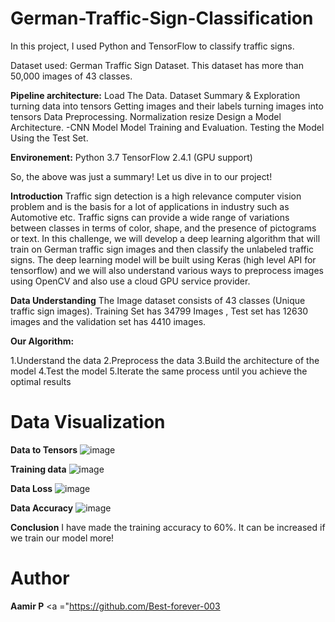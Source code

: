 # German-Traffic-Sign-Classification
In this project, I used Python and TensorFlow to classify traffic signs.

Dataset used: German Traffic Sign Dataset. This dataset has more than 50,000 images of 43 classes. 

<b>Pipeline architecture:</b>
Load The Data.
Dataset Summary & Exploration
turning data into tensors
Getting images and their labels
turning images into tensors
Data Preprocessing.
Normalization
resize
Design a Model Architecture. -CNN Model
Model Training and Evaluation.
Testing the Model Using the Test Set.

<b>Environement:</b>
Python 3.7
TensorFlow 2.4.1 (GPU support)

So, the above was just a summary! Let us dive in to our project!

<b>Introduction</b>
Traffic sign detection is a high relevance computer vision problem and is the basis for a lot of applications in industry such as Automotive etc. Traffic signs can provide a wide range of variations between classes in terms of color, shape, and the presence of pictograms or text.
In this challenge, we will develop a deep learning algorithm that will train on German traffic sign images and then classify the unlabeled traffic signs. The deep learning model will be built using Keras (high level API for tensorflow) and we will also understand various ways to preprocess images using OpenCV and also use a cloud GPU service provider.

<b>Data Understanding</b>
The Image dataset consists of 43 classes (Unique traffic sign images).
Training Set has 34799 Images , Test set has 12630 images and the validation set has 4410 images.

<b>Our Algorithm:</b>

1.Understand the data
2.Preprocess the data
3.Build the architecture of the model
4.Test the model
5.Iterate the same process until you achieve the optimal results

# Data Visualization

<b>Data to Tensors</b>
![image](https://user-images.githubusercontent.com/79377502/125165054-e063d780-e1b2-11eb-8c05-119563fff272.png)

<b>Training data</b>
![image](https://user-images.githubusercontent.com/79377502/125165211-a8a95f80-e1b3-11eb-8337-913a9208b6be.png)

<b>Data Loss</b>
![image](https://user-images.githubusercontent.com/79377502/125165235-c1197a00-e1b3-11eb-8290-1c0e2c77dffb.png)

<b>Data Accuracy</b>
![image](https://user-images.githubusercontent.com/79377502/125165246-d098c300-e1b3-11eb-9646-a9266abbc928.png)

<b>Conclusion</b>
I have made the training accuracy to 60%. It can be increased if we train our model more!

# Author

<b>Aamir P</b>
<a ="https://github.com/Best-forever-003 </a>
